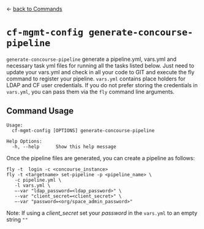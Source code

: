 &larr; [back to Commands](../README.md)

# `cf-mgmt-config generate-concourse-pipeline`

`generate-concourse-pipeline` generate a pipeline.yml, vars.yml and necessary task yml files for running all the tasks listed below.  Just need to update your vars.yml and check in all your code to GIT and execute the fly command to register your pipeline. ```vars.yml``` contains place holders for LDAP and CF user credentials. If you do not prefer storing the credentials in ```vars.yml```, you can pass them via the ```fly``` command line arguments.

## Command Usage

```
Usage:
  cf-mgmt-config [OPTIONS] generate-concourse-pipeline

Help Options:
  -h, --help      Show this help message
```

Once the pipeline files are generated, you can create a pipeline as follows:

```
fly -t  login -c <concourse_instance>
fly -t <targetname> set-pipeline -p <pipeline_name> \
   -c pipeline.yml \
   -l vars.yml \
   —-var "ldap_password=<ldap_password>" \
   --var "client_secret=<client_secret>" \
   —-var "password=<org/space_admin_password>"
```
Note: If using a _client_secret_ set your _password_ in the ```vars.yml``` to an empty string ```""```
